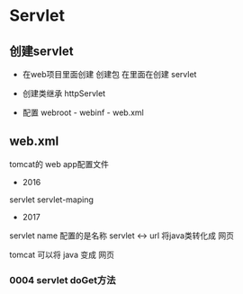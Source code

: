 # Servlet

## 创建servlet

* 在web项目里面创建 创建包  在里面在创建 servlet

* 创建类继承   httpServlet

* 配置  webroot - webinf - web.xml

## web.xml

tomcat的 web app配置文件

* 2016

servlet
servlet-maping

* 2017

servlet name 配置的是名称
servlet <-> url  将java类转化成 网页

tomcat 可以将 java 变成  网页

### 0004 servlet doGet方法